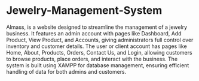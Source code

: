 # Jewelry-Management-System
 Almass, is a website designed to streamline the management of a jewelry business.
 It features an admin account with pages like Dashboard, Add Product, View Product, and Accounts, giving administrators full control over inventory and customer details. The user or client account has pages like Home, About, Products, Orders, Contact Us, and Login, allowing customers to browse products, place orders, and interact with the business. The system is built using XAMPP for database management, ensuring efficient handling of data for both admins and customers.
